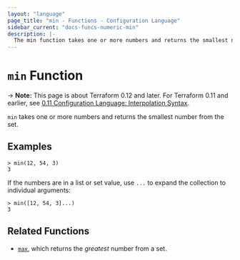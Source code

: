 ```yaml
---
layout: "language"
page_title: "min - Functions - Configuration Language"
sidebar_current: "docs-funcs-numeric-min"
description: |-
  The min function takes one or more numbers and returns the smallest number.
---
```


# `min` Function

-> **Note:** This page is about Terraform 0.12 and later. For Terraform 0.11 and
earlier, see
[0.11 Configuration Language: Interpolation Syntax](../../configuration-0-11/interpolation.html).

`min` takes one or more numbers and returns the smallest number from the set.

## Examples

```
> min(12, 54, 3)
3
```

If the numbers are in a list or set value, use `...` to expand the collection
to individual arguments:

```
> min([12, 54, 3]...)
3
```

## Related Functions

* [`max`](./max.html), which returns the _greatest_ number from a set.
